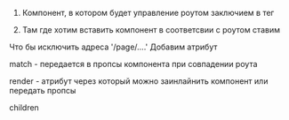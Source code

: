 1. Компонент, в котором будет управление роутом заключием в тег

<BrowserRouter></BrouserRouter>

2. Там где хотим вставить компонент в соответсвии с роутом ставим

   <Route path='/page' component={ComponentForRender}>

Что бы исключить адреса '/page/....'
Добавим атрибут

match - передается в пропсы компонента при совпадении роута


render  - атрибут через который можно заинлайнить компонент или передать пропсы

children 